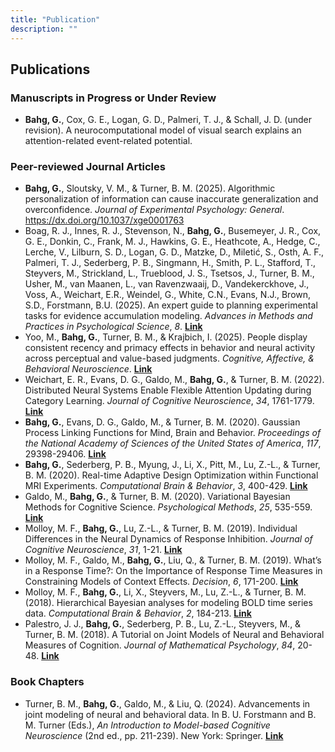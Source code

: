 ```yaml
---
title: "Publication"
description: ""
---
```


## Publications

### Manuscripts in Progress or Under Review
 * **Bahg, G.**, Cox, G. E., Logan, G. D., Palmeri, T. J., & Schall, J. D. (under revision). A neurocomputational model of visual search explains an attention-related event-related potential.

### Peer-reviewed Journal Articles
 * **Bahg, G.**, Sloutsky, V. M., & Turner, B. M. (2025). Algorithmic personalization of information can cause inaccurate generalization and overconfidence. *Journal of Experimental Psychology: General*. <https://dx.doi.org/10.1037/xge0001763>
 * Boag, R. J., Innes, R. J., Stevenson, N., **Bahg, G.**, Busemeyer, J. R., Cox, G. E., Donkin, C., Frank, M. J., Hawkins, G. E., Heathcote, A., Hedge, C., Lerche, V., Lilburn, S. D., Logan, G. D., Matzke, D., Miletić, S., Osth, A. F., Palmeri, T. J., Sederberg, P. B., Singmann, H., Smith, P. L., Stafford, T., Steyvers, M., Strickland, L., Trueblood, J. S., Tsetsos, J., Turner, B. M., Usher, M., van Maanen, L., van Ravenzwaaij, D., Vandekerckhove, J., Voss, A., Weichart, E.R., Weindel, G., White, C.N., Evans, N.J., Brown, S.D., Forstmann, B.U. (2025). An expert guide to planning experimental tasks for evidence accumulation modeling. *Advances in Methods and Practices in Psychological Science*, *8*. [**Link**](https://doi.org/10.1177/25152459251336127)
 * Yoo, M., **Bahg, G.**, Turner, B. M., \& Krajbich, I. (2025). People display consistent recency and primacy effects in behavior and neural activity across perceptual and value-based judgments. *Cognitive, Affective, \& Behavioral Neuroscience*. [**Link**](https://doi.org/10.3758/s13415-025-01285-1)
 * Weichart, E. R., Evans, D. G., Galdo, M., **Bahg, G.**, & Turner, B. M. (2022). Distributed Neural Systems Enable Flexible Attention Updating during Category Learning. *Journal of Cognitive Neuroscience*, *34*, 1761-1779. [**Link**](https://direct.mit.edu/jocn/article/34/10/1761/111609/Distributed-Neural-Systems-Support-Flexible)
 * **Bahg, G.**, Evans, D. G., Galdo, M., & Turner, B. M. (2020). Gaussian Process Linking Functions for Mind, Brain and Behavior. *Proceedings of the National Academy of Sciences of the United States of America*, *117*, 29398-29406. [**Link**](https://www.pnas.org/doi/full/10.1073/pnas.1912342117)
 * **Bahg, G.**, Sederberg, P. B., Myung, J., Li, X., Pitt, M., Lu, Z.-L., \& Turner, B. M. (2020). Real-time Adaptive Design Optimization within Functional MRI Experiments. *Computational Brain & Behavior*, *3*, 400-429. [**Link**](https://link.springer.com/article/10.1007/s42113-020-00079-7)
 * Galdo, M., **Bahg, G.**, \& Turner, B. M. (2020). Variational Bayesian Methods for Cognitive Science. *Psychological Methods*, *25*, 535-559. [**Link**](https://psycnet.apa.org/record/2019-60516-001)
 * Molloy, M. F., **Bahg, G.**, Lu, Z.-L., \& Turner, B. M. (2019). Individual Differences in the Neural Dynamics of Response Inhibition. *Journal of Cognitive Neuroscience*, *31*, 1-21. [**Link**](https://direct.mit.edu/jocn/article/31/12/1976/95359/Individual-Differences-in-the-Neural-Dynamics-of)
 * Molloy, M. F., Galdo, M., **Bahg, G.**, Liu, Q., \& Turner, B. M. (2019). What’s in a Response Time?: On the Importance of Response Time Measures in Constraining Models of Context Effects. *Decision*, *6*, 171-200. [**Link**](https://psycnet.apa.org/record/2018-33269-001) 
 * Molloy, M. F., **Bahg, G.**, Li, X., Steyvers, M., Lu, Z.-L., \& Turner, B. M. (2018). Hierarchical Bayesian analyses for modeling BOLD time series data. *Computational Brain & Behavior*, *2*, 184-213. [**Link**](https://link.springer.com/article/10.1007/s42113-018-0013-5)
 * Palestro, J. J., **Bahg, G.**, Sederberg, P. B., Lu, Z.-L., Steyvers, M., \& Turner, B. M. (2018). A Tutorial on Joint Models of Neural and Behavioral Measures of Cognition. *Journal of Mathematical Psychology*, *84*, 20-48. [**Link**](https://www.sciencedirect.com/science/article/pii/S0022249617301335)

### Book Chapters
 * Turner, B. M., **Bahg, G.**, Galdo, M., \& Liu, Q. (2024). Advancements in joint modeling of neural and behavioral data. In B. U. Forstmann and B. M. Turner (Eds.), *An Introduction to Model-based Cognitive Neuroscience* (2nd ed., pp. 211-239). New York: Springer. [**Link**](https://doi.org/10.1007/978-3-031-45271-0_9)
